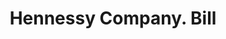 ---
doi: 10.7916/D8TQ7CNF
date_other: '1910'
date_other_textual: 1910-1919
form: printed ephemera
genre:
- Invoices
name:
- Hennessy Company
object_in_context_url: https://biggert.cul.columbia.edu/items/view/ave_biggert_00736
subject_hierarchical_geographic:
- Butte, Montana, United States
subject_name:
- Hennessy Company
title: Hennessy Company. Bill
sort_title: Hennessy Company. Bill
call_number: ave_biggert_00736
coordinates:
- 46.006388888888885,-112.52972222222222
pid: ave_biggert_00736
identifiers: ave_biggert_00736
thumbnail: https://derivativo-3.library.columbia.edu/iiif/2/ldpd:345377/full/!256,256/0/native.jpg
permalink: /biggert/ave_biggert_00736/
layout: iiif-image-page
---